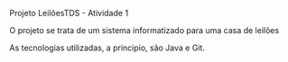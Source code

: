Projeto LeilõesTDS - Atividade 1

O projeto se trata de um sistema informatizado para uma casa de leilões 

As tecnologias utilizadas, a principio, são Java e Git.